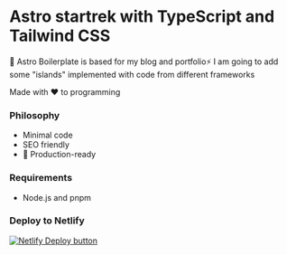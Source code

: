# Astro startrek with TypeScript and Tailwind CSS

🚀 Astro Boilerplate is based for my blog and portfolio⚡️
I am going to add some "islands" implemented with code from different frameworks

Made with ❤️ to programming

### Philosophy

- Minimal code
- SEO friendly
- 🚀 Production-ready

### Requirements

- Node.js and pnpm

### Deploy to Netlify

[![Netlify Deploy button](https://www.netlify.com/img/deploy/button.svg)](https://wookiee.netlify.app/)

